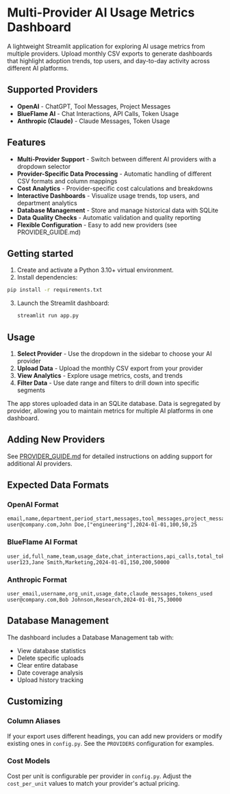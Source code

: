  # Multi-Provider AI Usage Metrics Dashboard

A lightweight Streamlit application for exploring AI usage metrics from multiple providers. Upload monthly CSV exports to generate dashboards that highlight adoption trends, top users, and day-to-day activity across different AI platforms.

## Supported Providers

- **OpenAI** - ChatGPT, Tool Messages, Project Messages
- **BlueFlame AI** - Chat Interactions, API Calls, Token Usage  
- **Anthropic (Claude)** - Claude Messages, Token Usage

## Features

- **Multi-Provider Support** - Switch between different AI providers with a dropdown selector
- **Provider-Specific Data Processing** - Automatic handling of different CSV formats and column mappings
- **Cost Analytics** - Provider-specific cost calculations and breakdowns
- **Interactive Dashboards** - Visualize usage trends, top users, and department analytics
- **Database Management** - Store and manage historical data with SQLite
- **Data Quality Checks** - Automatic validation and quality reporting
- **Flexible Configuration** - Easy to add new providers (see PROVIDER_GUIDE.md)

## Getting started

1. Create and activate a Python 3.10+ virtual environment.
2. Install dependencies:
  ```bash
  pip install -r requirements.txt
  ```
3. Launch the Streamlit dashboard:
   ```bash
   streamlit run app.py
   ```

## Usage

1. **Select Provider** - Use the dropdown in the sidebar to choose your AI provider
2. **Upload Data** - Upload the monthly CSV export from your provider
3. **View Analytics** - Explore usage metrics, costs, and trends
4. **Filter Data** - Use date range and filters to drill down into specific segments

The app stores uploaded data in an SQLite database. Data is segregated by provider, allowing you to maintain metrics for multiple AI platforms in one dashboard.

## Adding New Providers

See [PROVIDER_GUIDE.md](PROVIDER_GUIDE.md) for detailed instructions on adding support for additional AI providers.

## Expected Data Formats

### OpenAI Format
```csv
email,name,department,period_start,messages,tool_messages,project_messages
user@company.com,John Doe,["engineering"],2024-01-01,100,50,25
```

### BlueFlame AI Format
```csv
user_id,full_name,team,usage_date,chat_interactions,api_calls,total_tokens
user123,Jane Smith,Marketing,2024-01-01,150,200,50000
```

### Anthropic Format
```csv
user_email,username,org_unit,usage_date,claude_messages,tokens_used
user@company.com,Bob Johnson,Research,2024-01-01,75,30000
```

## Database Management

The dashboard includes a Database Management tab with:
- View database statistics
- Delete specific uploads
- Clear entire database
- Date coverage analysis
- Upload history tracking

## Customizing

### Column Aliases

If your export uses different headings, you can add new providers or modify existing ones in `config.py`. See the `PROVIDERS` configuration for examples.

### Cost Models

Cost per unit is configurable per provider in `config.py`. Adjust the `cost_per_unit` values to match your provider's actual pricing.
